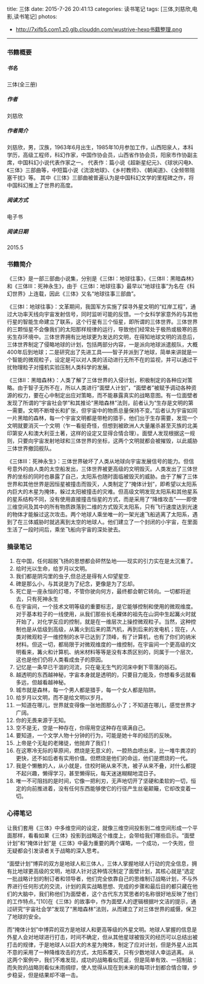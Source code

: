 title: 三体
date: 2015-7-26 20:41:13
categories: 读书笔记
tags: [三体,刘慈欣,电影,读书笔记]
photos:
- http://7xifb5.com1.z0.glb.clouddn.com/wustrive-hexo书籍整理.png
---

### 书籍概要

##### 书名
三体(全三册)

##### 作者
刘慈欣 

##### 作者简介
刘慈欣，男，汉族，1963年6月出生，1985年10月参加工作，山西阳泉人，本科学历，高级工程师，科幻作家，中国作协会员，山西省作协会员，阳泉市作协副主席，中国科幻小说代表作家之一。
代表作：篇小说《超新星纪元》、《球状闪电》、《三体》三部曲等，中短篇小说《流浪地球》、《乡村教师》、《朝闻道》、《全频带阻塞干扰》等。
其中《三体》三部曲被普遍认为是中国科幻文学的里程碑之作，将中国科幻推上了世界的高度。

##### 阅读方式
电子书

##### 阅读日期
2015.5


### 书籍简介
《三体》是一部三部曲小说集，分别是《三体Ⅰ：地球往事》，《三体Ⅱ：黑暗森林》和《三体Ⅲ：死神永生》，由于《三体Ⅰ：地球往事》最早以“地球往事”为名在《科幻世界》上连载，因此《三体》又名“地球往事三部曲”。

《三体Ⅰ：地球往事》：文革期间，我国军方实施了探寻外星文明的“红岸工程”，通过大功率天线向宇宙发射信号，同时监听可能的反馈。一个女科学家意外的与其他行星的智能生命建立了联系，这个行星有三个恒星，即所谓的三体世界。三体世界的三颗恒星不会像我们的太阳那样规律的运行，导致他们经常处于极热或极寒的恶劣生存环境中。三体世界拥有比地球更为发达的文明，在得知地球文明的消息后，三体世界制定了侵略地球的计划，包括两部分内容，一是派向地球派遣舰队，大概400年后到地球；二是研究出了先进工具——智子并派到了地球，简单来讲就是一个智能的微观粒子，设定是可以对人类的活动进行无所不在的监视，并可以通过干扰物理粒子对撞机实验压制人类科学的发展。

《三体Ⅱ：黑暗森林》：人类了解了三体世界的入侵计划，积极制定的各种应对策略。由于智子无所不在，所以人类进行“面壁人计划”，“面壁者”被赋予调动各种资源的权力，要在心中制定出应对策略，而不能暴露真实的战略意图。有一位面壁者发现了所谓的“宇宙社会学”和其推论“黑暗森林”法则，前者认为“生存是文明的第一需要。文明不断增长和扩张，但宇宙中的物质总量保持不变。”后者认为宇宙如同一片黑暗的森林，每一个宇宙文明都是带枪的猎手，他们出于生存需要，发现一个文明就要消灭一个文明（乍一看挺奇怪，但想到被欧洲人大量屠杀甚至灭族的北美印第安人和澳大利亚土著，这样的设定又显得合情合理）。面壁人发现根据这一规则，只要向宇宙发射地球和三体世界的坐标，这两个文明就都会被摧毁，以此威胁三体世界撤回舰队。

《三体Ⅲ：死神永生》：三体世界破坏了人类从地球向宇宙发展信号的能力。但信号意外的由人类的太空船发出，三体世界被更高级的文明毁灭。人类发出了三体世界的坐标的同时也暴露了自己，太阳系也随时面临被毁灭的威胁。由于了解了三体世界和其他世界是因恒星被撞击而毁灭，人类制定了“掩体计划”，即希望以太阳系内巨大的木星为掩体，躲过太阳被撞击的灾难。但高级文明发现太阳系和其他星系的星系结构不同，没有使用直接撞击恒星的方式，而是采用了“降维攻击”——即使三维空间及其中的所有物质跌落到二维的方式毁灭太阳系，只有飞行速度达到光速的物体才能躲过这次攻击。两个地球人乘坐唯一的一架光速飞船逃离了太阳系，遇到了在三体威胁时就逃离到太空的地球人。他们建立了一个封闭的小宇宙，在里面生活了一段时间后，乘坐飞船向宇宙的深处驶去。

### 摘录笔记

1. 在中国，任何超脱飞扬的思想都会砰然坠地——现实的引力实在是太沉重了。
2. 给时光以生命，给岁月以文明。
3. 我们都是阴沟里的虫子,但总还是得有人仰望星空.
4. 碑是那么小，与其说是为了纪念，更像是为了忘却。
5. 死亡是一座永恒的灯塔，不管你驶向何方，最终都会朝它转向。一切都将逝去，只有死神永生
6. 在宇宙间，一个技术文明等级的重要标志，是它能够控制和使用的微观维度。对于基本粒子的一线使用，从我们那些长毛裸体的祖先在山洞中生起篝火时就开始了，对化学反应的控制，就是在一维层次上操控微观粒子。当然，这种控制也是从低级到高级，从篝火到后来的蒸汽机，再到后来的发电机；现在，人类对微观粒子一维控制的水平已达到了顶峰，有了计算机，也有了你们的纳米材料。但这一切，都局限于对微观维度的一维控制，在宇宙间一个更高级的文明看来，篝火和计算机、纳米材料等等是没有本质区别的，同属于一个层次，这也是他们仍将人类看成虫子的原因。
7. 记忆是一条早已干涸的河流，只在毫无生气的河床中剩下零落的砾石。
8. 越透明的东西越神秘，字宙本身就是透明的，只要目力能及，你想看多远就看多远，但越看越神秘。
9. 城市就是森林，每一个男人都是猎手，每一个女人都是陷阱。
10. 给岁月以文明，而不是给文明以岁月。
11. 一知道在哪儿，世界就变得像一张地图那么小了；不知道在哪儿，感觉世界才广阔。
12. 你的无畏来源于无知。
13. 空不是无，空是一种存在，你得用空这种存在填满自己。
14. 要知道，一个文学人物十分钟的行为，可能是她十年的经历的反映。
15. 上帝是个无耻的老赌徒，他抛弃了我们！
16. 在这寒冷无际的草原间，燃烧是无意义的，一腔热血喷出来，比一堆牛粪凉的更快，还不如后者有实用价值。但燃烧是他们的命运，他们是燃烧的一代。
17. 我是个懒散的人，从小就是，住校时碗从来不洗，被子从来不叠，对什么都提不起兴趣，懒得学习，甚至懒得玩，每天迷迷糊糊地混日子。
18. 唯一不可阻挡的是时间，它像一把利刃，无声地切开了坚硬和柔软的一切，恒定的向前推进着，没有任何东西能够使它的行径产生丝毫颠簸，它却改变着一切。

### 心得笔记

让我们套用《三体》中多维空间的设定，就像三维空间投影到二维空间形成一个平面那样，看看如果《三体》投影到战略这个维度上，会带给我们哪些启示。“面壁计划”和“掩体计划”是《三体》中最为重要的两个谋略，一个成功，一个失败，但无疑都会引发读者关于战略的深入思考。

“面壁计划”博弈的双方是地球人和三体人，三体人掌握地球人行动的完全信息，拥有比地球更高级的文明，地球人针对这种情况制定了面壁计划，其核心就是“选定一批战略计划的制订者和领导者，他们完全依靠自己的思维制订战略计划，不与外界进行任何形式的交流，计划的真实战略思想、完成的步骤和最后目的都只藏在他们的大脑中，我们称他们为面壁者，这个古代东方冥思者的名称很好地反映了他们的工作特点。”[10]在《三体》的故事中，作为面壁人的逻辑根据叶文洁的提示，通过研究“宇宙社会学”发现了“黑暗森林”法则，从而建立了对三体世界的威慑，保卫了地球的安全。

而“掩体计划”中博弈的双方是地球人和更高等级的外星文明。地球人掌握的信息是外星人会对地球进行打击，时间不确定，但从其他星球被毁灭的经历可以总结出被打击的规律，于是地球人以巨大的木星为掩体，制定了应对计划，但是外星人出其不意的采用了一种降维攻击的方式，太阳系覆灭，只有少数地球人幸运逃离。
从这两个案例中，我们不难发现，成功的战略看似荒诞，但是简单有效、一招制敌；而失败的战略则看似未雨绸缪，使人觉得从现在到未来的每项计划都合情合理，步步稳妥，但是结果却不堪一击。
